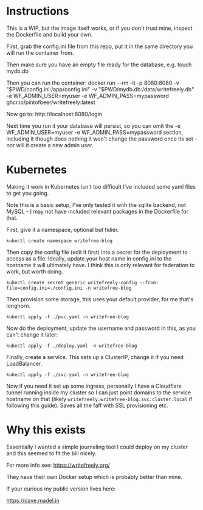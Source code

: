 # Instructions

This is a WIP, but the image itself works, or if you don't trust mine, inspect the Dockerfile and build your own.

First, grab the config.ini file from this repo, put it in the same directory you will run the container from.

Then make sure you have an empty file ready for the database, e.g.
touch mydb.db

Then you can run the container:
docker run --rm -it -p 8080:8080 -v "$PWD/config.ini:/app/config.ini" -v "$PWD/mydb.db:/data/writefreely.db" -e WF_ADMIN_USER=myuser -e WF_ADMIN_PASS=mypassword ghcr.io/pintofbeer/writefreely:latest

Now go to:
http://localhost:8080/login

Next time you run it your database will persist, so you can omit the -e WF_ADMIN_USER=myuser -e WF_ADMIN_PASS=mypassword section, including it though does nothing it won't change the password once its set - nor will it create a new admin user.

# Kubernetes

Making it work in Kubernetes isn't too difficult I've included some yaml files to get you going.

Note this is a basic setup, I've only tested it with the sqlite backend, not MySQL - I may not have included relevant packages in the Dockerfile for that.

First, give it a namespace, optional but tidier.

```
kubectl create namespace writefree-blog
```

Then copy the config file (edit it first) into a secret for the deployment to access as a file. Ideally, update your host name in config.ini to the hostname it will ultimately have. I think this is only relevant for federation to work, but worth doing.

```
kubectl create secret generic writefreely-config --from-file=config.ini=./config.ini -n writefree-blog
```

Then provision some storage, this uses your default provider, for me that's longhorn.

```
kubectl apply -f ./pvc.yaml -n writefree-blog
```

Now do the deployment, update the username and password in this, as you can't change it later:

```
kubectl apply -f ./deploy.yaml -n writefree-blog
```

Finally, create a service. This sets up a ClusterIP, change it if you need LoadBalancer.

```
kubectl apply -f ./svc.yaml -n writefree-blog
```

Now if you need it set up some ingress, personally I have a Cloudflare tunnel running inside my cluster so I can just point domains to the service hostname on that (likely `writefreely.writefree-blog.svc.cluster.local` if following this guide). Saves all the faff with SSL provisioning etc.

# Why this exists

Essentially I wanted a simple journaling tool I could deploy on my cluster and this seemed to fit the bill nicely.

For more info see:
https://writefreely.org/

They have their own Docker setup which is probably better than mine.

If your curious my public version lives here:

https://dave.madel.in
